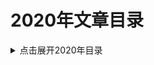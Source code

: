 2020年文章目录
===

<details>
<summary>点击展开2020年目录</summary>


* [01.HotSpot JVM 的内存模型](./01_jvm_memory_model/README.md)【已完成】
* [02.自旋锁与信号量](./02_spinlock-vs-semaphore/README.md)【已完成】
* [03.Java坑人面试题系列: 包装类（中级）](./03_quiz-wrapper-classes/README.md)【已完成】
* [04.Java坑人面试题系列: 思考while与for循环（中级难度）](./04_quiz-loop-constructs/README.md)【已完成】
* [05.Linux系统命令 - 查看内存使用情况](./05_linux-memory-usage/README.md)【已完成】
* [06.G1垃圾收集器生产环境调优](./06_g1_gc_tuning/README.md)【已完成】
* [07.Java坑人面试题系列: 线程/线程池（高级难度）](./07_quiz-executor-service/README.md)【已完成】
* [08.JVM堆内存转储的获取方法](./08_java-heap-dump/README.md)【粗翻】
* [09.Java线程调用栈Dump](./09_java-thread-dump/README.md)【粗翻】
* [10.高级数据结构: 跳跃表（Skip List）](./10_skip-list/README.md)【粗翻】
* [11.提高性能的JVM参数简介](./11_jvm-arguments-of-highly-effective/README.md)
* [12.Introduction to the POM](./12_introduction-to-the-pom/README.md)
* [13.为什么问题诊断和排查这么困难](./13_why-troubleshooting-so-hard/README.md)【已完成】
* [14.Micrometer Documentation](./14_micrometer_intro/README.md)
* [15.DataDog集成MySQL的配置](./15_datadog_mysql/README.md)【已完成】
* [16.迁移Ubuntu下MySQL的data目录](./16_mysql_data_dir/README.md)【已完成】
* [17.Java坑人面试题系列: 变量声明（中级难度）](./17_quiz-variable-declaration/README.md)【已完成】
* [18.Using MySQL UNIQUE Index](./18_mysql-unique-index/README.md)
* [19.Java坑人面试题系列: 集合（高级难度）](./19_quiz-advanced-collectors/README.md)【粗翻】
* [20.真实用户监控与综合性能监控](./20_monitoring-vs-synthetic-monitoring/README.md)【机器翻译】
* [21.Introduction to JVM Code Cache](./21_jvm-code-cache/README.md)
* [22.Java 9 Module System(系列)](./22_Java_9_Module_System/README.md) 【系列文章】
* [23.ZGC简介](./23_zgc_intro/README.md)【粗翻】
* [24.Python Tutorial](./24_python-tutorial/README.md)【系列文章】
* [25.系统设计最佳实践](./25_embedded-rules-of-thumb/README.md)【系列文章】
* [26.Java规范系列：JAR文件规范](./26_jar_specs/README.md)
* [27.vim与vi编辑器使用技巧](./27_vi-vim-editor-end-of-line/README.md)
* [28.深入剖析JVM实现细节(系列)](./28_anatomy-quarks/README.md)【系列文章】
* [29.]()
* [30.]()



</details>
